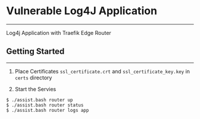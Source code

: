 # Vulnerable Log4J Application 
-------

Log4j Application with Traefik Edge Router 


## Getting Started
------------


1. Place Certificates `ssl_certificate.crt` and `ssl_certificate_key.key`  in `certs` directory 


2. Start the Servies
```
$ ./assist.bash router up
$ ./assist.bash router status
$ ./assist.bash router logs app
```
